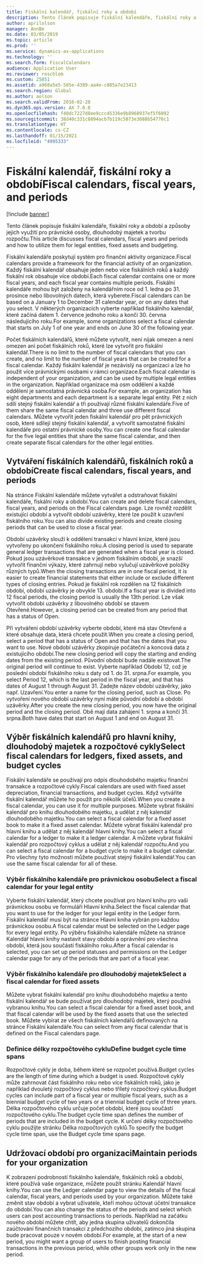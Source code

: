 ```yaml
---
title: Fiskální kalendář, fiskální roky a období
description: Tento článek popisuje fiskální kalendáře, fiskální roky a období a způsoby jejich využití pro právnické osoby, dlouhodobý majetek a tvorbu rozpočtu.
author: aprilolson
manager: AnnBe
ms.date: 03/05/2019
ms.topic: article
ms.prod: ''
ms.service: dynamics-ax-applications
ms.technology: ''
ms.search.form: FiscalCalendars
audience: Application User
ms.reviewer: roschlom
ms.custom: 25851
ms.assetid: a968a5e5-585e-4389-aa4e-c885a7e23413
ms.search.region: Global
ms.author: aolson
ms.search.validFrom: 2016-02-28
ms.dyn365.ops.version: AX 7.0.0
ms.openlocfilehash: f40dc7227d8ee9ccc45336e9b8968937ef5f6092
ms.sourcegitcommit: 38d40c331c8894acb7b119c5073e3088b54776c1
ms.translationtype: HT
ms.contentlocale: cs-CZ
ms.lasthandoff: 01/15/2021
ms.locfileid: "4995333"
---
```

# <a name="fiscal-calendars-fiscal-years-and-periods"></a><span data-ttu-id="ea8ba-103">Fiskální kalendář, fiskální roky a období</span><span class="sxs-lookup"><span data-stu-id="ea8ba-103">Fiscal calendars, fiscal years, and periods</span></span>

[!include [banner](../includes/banner.md)]

<span data-ttu-id="ea8ba-104">Tento článek popisuje fiskální kalendáře, fiskální roky a období a způsoby jejich využití pro právnické osoby, dlouhodobý majetek a tvorbu rozpočtu.</span><span class="sxs-lookup"><span data-stu-id="ea8ba-104">This article discusses fiscal calendars, fiscal years and periods and how to utilize them for legal entities, fixed assets and budgeting.</span></span>

<span data-ttu-id="ea8ba-105">Fiskální kalendáře poskytují systém pro finanční aktivity organizace.</span><span class="sxs-lookup"><span data-stu-id="ea8ba-105">Fiscal calendars provide a framework for the financial activity of an organization.</span></span> <span data-ttu-id="ea8ba-106">Každý fiskální kalendář obsahuje jeden nebo více fiskálních roků a každý fiskální rok obsahuje více období.</span><span class="sxs-lookup"><span data-stu-id="ea8ba-106">Each fiscal calendar contains one or more fiscal years, and each fiscal year contains multiple periods.</span></span> <span data-ttu-id="ea8ba-107">Fiskální kalendáře mohou být založeny na kalendářním roce od 1. ledna po 31. prosince nebo libovolných datech, která vyberete.</span><span class="sxs-lookup"><span data-stu-id="ea8ba-107">Fiscal calendars can be based on a January 1 to December 31 calendar year, or on any dates that you select.</span></span> <span data-ttu-id="ea8ba-108">V některých organizacích vyberte například fiskálního kalendář, které začíná datem 1. července jednoho roku a končí 30. června následujícího roku.</span><span class="sxs-lookup"><span data-stu-id="ea8ba-108">For example, some organizations select a fiscal calendar that starts on July 1 of one year and ends on June 30 of the following year.</span></span> 

<span data-ttu-id="ea8ba-109">Počet fiskálních kalendářů, které můžete vytvořit, není nijak omezen a není omezen ani počet fiskálních roků, které lze vytvořit pro fiskální kalendář.</span><span class="sxs-lookup"><span data-stu-id="ea8ba-109">There is no limit to the number of fiscal calendars that you can create, and no limit to the number of fiscal years that can be created for a fiscal calendar.</span></span> <span data-ttu-id="ea8ba-110">Každý fiskální kalendář je nezávislý na organizaci a lze ho použít více právnickými osobami v rámci organizace.</span><span class="sxs-lookup"><span data-stu-id="ea8ba-110">Each fiscal calendar is independent of your organization, and can be used by multiple legal entities in the organization.</span></span> <span data-ttu-id="ea8ba-111">Například organizace má osm oddělení a každé oddělení je samostatná právnická osoba.</span><span class="sxs-lookup"><span data-stu-id="ea8ba-111">For example, an organization has eight departments and each department is a separate legal entity.</span></span> <span data-ttu-id="ea8ba-112">Pět z nich sdílí stejný fiskální kalendář a tři používají různé fiskální kalendáře.</span><span class="sxs-lookup"><span data-stu-id="ea8ba-112">Five of them share the same fiscal calendar and three use different fiscal calendars.</span></span> <span data-ttu-id="ea8ba-113">Můžete vytvořit jeden fiskální kalendář pro pět právnických osob, které sdílejí stejný fiskální kalendář, a vytvořit samostatné fiskální kalendáře pro ostatní právnické osoby.</span><span class="sxs-lookup"><span data-stu-id="ea8ba-113">You can create one fiscal calendar for the five legal entities that share the same fiscal calendar, and then create separate fiscal calendars for the other legal entities.</span></span>

## <a name="create-fiscal-calendars-fiscal-years-and-periods"></a><span data-ttu-id="ea8ba-114">Vytváření fiskálních kalendářů, fiskálních roků a období</span><span class="sxs-lookup"><span data-stu-id="ea8ba-114">Create fiscal calendars, fiscal years, and periods</span></span>
<span data-ttu-id="ea8ba-115">Na stránce Fiskální kalendáře můžete vytvářet a odstraňovat fiskální kalendáře, fiskální roky a období.</span><span class="sxs-lookup"><span data-stu-id="ea8ba-115">You can create and delete fiscal calendars, fiscal years, and periods on the Fiscal calendars page.</span></span> <span data-ttu-id="ea8ba-116">Lze rovněž rozdělit existující období a vytvořit období uzávěrky, které lze použít k uzavření fiskálního roku.</span><span class="sxs-lookup"><span data-stu-id="ea8ba-116">You can also divide existing periods and create closing periods that can be used to close a fiscal year.</span></span> 

<span data-ttu-id="ea8ba-117">Období uzávěrky slouží k oddělení transakcí v hlavní knize, které jsou vytvořeny po ukončení fiskálního roku.</span><span class="sxs-lookup"><span data-stu-id="ea8ba-117">A closing period is used to separate general ledger transactions that are generated when a fiscal year is closed.</span></span> <span data-ttu-id="ea8ba-118">Pokud jsou uzávěrkové transakce v jednom fiskálním období, je snazší vytvořit finanční výkazy, které zahrnují nebo vylučují uzávěrkové položky různých typů.</span><span class="sxs-lookup"><span data-stu-id="ea8ba-118">When the closing transactions are in one fiscal period, it is easier to create financial statements that either include or exclude different types of closing entries.</span></span> <span data-ttu-id="ea8ba-119">Pokud je fiskální rok rozdělen na 12 fiskálních období, období uzávěrky je obvykle 13. období.</span><span class="sxs-lookup"><span data-stu-id="ea8ba-119">If a fiscal year is divided into 12 fiscal periods, the closing period is usually the 13th period.</span></span> <span data-ttu-id="ea8ba-120">Lze však vytvořit období uzávěrky z libovolného období se stavem Otevřené.</span><span class="sxs-lookup"><span data-stu-id="ea8ba-120">However, a closing period can be created from any period that has a status of Open.</span></span> 

<span data-ttu-id="ea8ba-121">Při vytváření období uzávěrky vyberte období, které má stav Otevřené a které obsahuje data, která chcete použít.</span><span class="sxs-lookup"><span data-stu-id="ea8ba-121">When you create a closing period, select a period that has a status of Open and that has the dates that you want to use.</span></span> <span data-ttu-id="ea8ba-122">Nové období uzávěrky zkopíruje počáteční a koncová data z existujícího období.</span><span class="sxs-lookup"><span data-stu-id="ea8ba-122">The new closing period will copy the starting and ending dates from the existing period.</span></span> <span data-ttu-id="ea8ba-123">Původní období bude nadále existovat.</span><span class="sxs-lookup"><span data-stu-id="ea8ba-123">The original period will continue to exist.</span></span> <span data-ttu-id="ea8ba-124">Vyberte například Období 12, což je poslední období fiskálního roku s daty od 1. do 31. srpna.</span><span class="sxs-lookup"><span data-stu-id="ea8ba-124">For example, you select Period 12, which is the last period in the fiscal year, and that has dates of August 1 through August 31.</span></span> <span data-ttu-id="ea8ba-125">Zadejte název období uzávěrky, jako např. Uzavření.</span><span class="sxs-lookup"><span data-stu-id="ea8ba-125">You enter a name for the closing period, such as Close.</span></span> <span data-ttu-id="ea8ba-126">Po vytvoření nového období uzávěrky nyní máte původní období a období uzávěrky.</span><span class="sxs-lookup"><span data-stu-id="ea8ba-126">After you create the new closing period, you now have the original period and the closing period.</span></span> <span data-ttu-id="ea8ba-127">Obě mají data zahájení 1. srpna a končí 31. srpna.</span><span class="sxs-lookup"><span data-stu-id="ea8ba-127">Both have dates that start on August 1 and end on August 31.</span></span>

## <a name="select-fiscal-calendars-for-ledgers-fixed-assets-and-budget-cycles"></a><span data-ttu-id="ea8ba-128">Výběr fiskálních kalendářů pro hlavní knihy, dlouhodobý majetek a rozpočtové cykly</span><span class="sxs-lookup"><span data-stu-id="ea8ba-128">Select fiscal calendars for ledgers, fixed assets, and budget cycles</span></span>
<span data-ttu-id="ea8ba-129">Fiskální kalendáře se používají pro odpis dlouhodobého majetku finanční transakce a rozpočtové cykly.</span><span class="sxs-lookup"><span data-stu-id="ea8ba-129">Fiscal calendars are used with fixed asset depreciation, financial transactions, and budget cycles.</span></span> <span data-ttu-id="ea8ba-130">Když vytváříte fiskální kalendář můžete ho použít pro několik účelů.</span><span class="sxs-lookup"><span data-stu-id="ea8ba-130">When you create a fiscal calendar, you can use it for multiple purposes.</span></span> <span data-ttu-id="ea8ba-131">Můžete vybrat fiskální kalendář pro knihu dlouhodobého majetku, a udělat z něj kalendář dlouhodobého majetku.</span><span class="sxs-lookup"><span data-stu-id="ea8ba-131">You can select a fiscal calendar for a fixed asset book to make it a fixed asset calendar.</span></span> <span data-ttu-id="ea8ba-132">Můžete vybrat fiskální kalendář pro hlavní knihu a udělat z něj kalendář hlavní knihy.</span><span class="sxs-lookup"><span data-stu-id="ea8ba-132">You can select a fiscal calendar for a ledger to make it a ledger calendar.</span></span> <span data-ttu-id="ea8ba-133">A můžete vybrat fiskální kalendář pro rozpočtový cyklus a udělat z něj kalendář rozpočtu.</span><span class="sxs-lookup"><span data-stu-id="ea8ba-133">And you can select a fiscal calendar for a budget cycle to make it a budget calendar.</span></span> <span data-ttu-id="ea8ba-134">Pro všechny tyto možnosti můžete používat stejný fiskální kalendář.</span><span class="sxs-lookup"><span data-stu-id="ea8ba-134">You can use the same fiscal calendar for all of these.</span></span>

### <a name="select-a-fiscal-calendar-for-your-legal-entity"></a><span data-ttu-id="ea8ba-135">Výběr fiskálního kalendáře pro právnickou osobu</span><span class="sxs-lookup"><span data-stu-id="ea8ba-135">Select a fiscal calendar for your legal entity</span></span>

<span data-ttu-id="ea8ba-136">Vyberte fiskální kalendář, který chcete používat pro hlavní knihu pro vaši právnickou osobu ve formuláři Hlavní kniha.</span><span class="sxs-lookup"><span data-stu-id="ea8ba-136">Select the fiscal calendar that you want to use for the ledger for your legal entity in the Ledger form.</span></span> <span data-ttu-id="ea8ba-137">Fiskální kalendář musí být na stránce Hlavní kniha vybrán pro každou právnickou osobu.</span><span class="sxs-lookup"><span data-stu-id="ea8ba-137">A fiscal calendar must be selected on the Ledger page for every legal entity.</span></span> <span data-ttu-id="ea8ba-138">Po výběru fiskálního kalendáře můžete na stránce Kalendář hlavní knihy nastavit stavy období a oprávnění pro všechna období, která jsou součástí fiskálního roku.</span><span class="sxs-lookup"><span data-stu-id="ea8ba-138">After a fiscal calendar is selected, you can set up period statuses and permissions on the Ledger calendar page for any of the periods that are part of a fiscal year.</span></span>

### <a name="select-a-fiscal-calendar-for-fixed-assets"></a><span data-ttu-id="ea8ba-139">Výběr fiskálního kalendáře pro dlouhodobý majetek</span><span class="sxs-lookup"><span data-stu-id="ea8ba-139">Select a fiscal calendar for fixed assets</span></span>

<span data-ttu-id="ea8ba-140">Můžete vybrat fiskální kalendář pro knihu dlouhodobého majetku a tento fiskální kalendář se bude používat pro dlouhodobý majetek, který používá vybranou knihu.</span><span class="sxs-lookup"><span data-stu-id="ea8ba-140">You can select a fiscal calendar for a fixed asset book, and that fiscal calendar will be used by the fixed assets that use the selected book.</span></span> <span data-ttu-id="ea8ba-141">Můžete vybírat ze všech fiskálních kalendářů definovaných na stránce Fiskální kalendáře.</span><span class="sxs-lookup"><span data-stu-id="ea8ba-141">You can select from any fiscal calendar that is defined on the Fiscal calendars page.</span></span>

### <a name="define-budget-cycle-time-spans"></a><span data-ttu-id="ea8ba-142">Definice délky rozpočtového cyklu</span><span class="sxs-lookup"><span data-stu-id="ea8ba-142">Define budget cycle time spans</span></span>

<span data-ttu-id="ea8ba-143">Rozpočtové cykly je doba, během které se rozpočet používá.</span><span class="sxs-lookup"><span data-stu-id="ea8ba-143">Budget cycles are the length of time during which a budget is used.</span></span> <span data-ttu-id="ea8ba-144">Rozpočtové cykly může zahrnovat část fiskálního roku nebo více fiskálních roků, jako je například dvouletý rozpočtový cyklus nebo tříletý rozpočtový cyklus.</span><span class="sxs-lookup"><span data-stu-id="ea8ba-144">Budget cycles can include part of a fiscal year or multiple fiscal years, such as a biennial budget cycle of two years or a triennial budget cycle of three years.</span></span> <span data-ttu-id="ea8ba-145">Délka rozpočtového cyklu určuje počet období, které jsou součástí rozpočtového cyklu.</span><span class="sxs-lookup"><span data-stu-id="ea8ba-145">The budget cycle time span defines the number of periods that are included in the budget cycle.</span></span> <span data-ttu-id="ea8ba-146">K určení délky rozpočtového cyklu použijte stránku Délka rozpočtových cyklů.</span><span class="sxs-lookup"><span data-stu-id="ea8ba-146">To specify the budget cycle time span, use the Budget cycle time spans page.</span></span>

## <a name="maintain-periods-for-your-organization"></a><span data-ttu-id="ea8ba-147">Udržovací období pro organizaci</span><span class="sxs-lookup"><span data-stu-id="ea8ba-147">Maintain periods for your organization</span></span>
<span data-ttu-id="ea8ba-148">K zobrazení podrobností fiskálního kalendáře, fiskálních roků a období, které používá vaše organizace, můžete použít stránku Kalendář hlavní knihy.</span><span class="sxs-lookup"><span data-stu-id="ea8ba-148">You can use the Ledger calendar page to view the details of the fiscal calendar, fiscal years, and periods used by your organization.</span></span> <span data-ttu-id="ea8ba-149">Můžete také změnit stav období a vybrat uživatele, kteří mohou účtovat účetní transakce do období.</span><span class="sxs-lookup"><span data-stu-id="ea8ba-149">You can also change the status of the periods and select which users can post accounting transactions to periods.</span></span> <span data-ttu-id="ea8ba-150">Například na začátku nového období můžete chtít, aby jedna skupina uživatelů dokončila zaúčtování finančních transakcí z předchozího období, zatímco jiná skupina bude pracovat pouze v novém období.</span><span class="sxs-lookup"><span data-stu-id="ea8ba-150">For example, at the start of a new period, you might want a group of users to finish posting financial transactions in the previous period, while other groups work only in the new period.</span></span>





